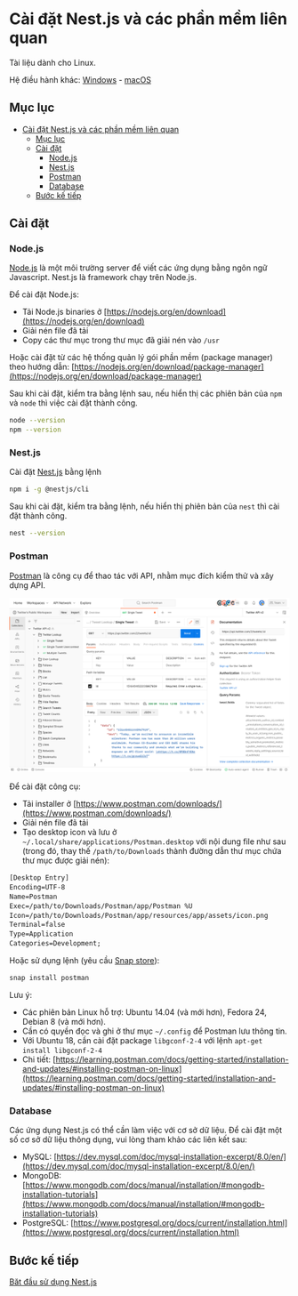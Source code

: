 # Cài đặt Nest.js và các phần mềm liên quan

Tài liệu dành cho Linux.

Hệ điều hành khác: [Windows](Tutorial-Windows.md) - [macOS](Tutorial-macOS.md)

## Mục lục

- [Cài đặt Nest.js và các phần mềm liên quan](#cài-đặt-nestjs-và-các-phần-mềm-liên-quan)
  - [Mục lục](#mục-lục)
  - [Cài đặt](#cài-đặt)
    - [Node.js](#nodejs)
    - [Nest.js](#nestjs)
    - [Postman](#postman)
    - [Database](#database)
  - [Bước kế tiếp](#bước-kế-tiếp)

## Cài đặt

### Node.js

[Node.js](https://nodejs.org/en) là một môi trường server để viết các ứng dụng bằng ngôn ngữ Javascript. Nest.js là framework chạy trên Node.js.

Để cài đặt Node.js:

- Tải Node.js binaries ở [https://nodejs.org/en/download](https://nodejs.org/en/download)
- Giải nén file đã tải
- Copy các thư mục trong thư mục đã giải nén vào `/usr`

Hoặc cài đặt từ các hệ thống quản lý gói phần mềm (package manager) theo hướng dẫn: [https://nodejs.org/en/download/package-manager](https://nodejs.org/en/download/package-manager)

Sau khi cài đặt, kiểm tra bằng lệnh sau, nếu hiển thị các phiên bản của `npm` và `node` thì việc cài đặt thành công.

```sh
node --version
npm --version
```

### Nest.js

Cài đặt [Nest.js](https://nestjs.com/) bằng lệnh

```sh
npm i -g @nestjs/cli
```

Sau khi cài đặt, kiểm tra bằng lệnh, nếu hiển thị phiên bản của `nest` thì cài đặt thành công.

```sh
nest --version
```

### Postman

[Postman](https://www.postman.com/) là công cụ để thao tác với API, nhằm mục đích kiểm thử và xây dựng API.

![Postman](../images/postman-product-screen.svg "Nguồn: postman.com")

Để cài đặt công cụ:

- Tải installer ở [https://www.postman.com/downloads/](https://www.postman.com/downloads/)
- Giải nén file đã tải
- Tạo desktop icon và lưu ở `~/.local/share/applications/Postman.desktop` với nội dung file như sau (trong đó, thay thế `/path/to/Downloads` thành đường dẫn thư mục chứa thư mục được giải nén):

```txt
[Desktop Entry]
Encoding=UTF-8
Name=Postman
Exec=/path/to/Downloads/Postman/app/Postman %U
Icon=/path/to/Downloads/Postman/app/resources/app/assets/icon.png
Terminal=false
Type=Application
Categories=Development;
```

Hoặc sử dụng lệnh (yêu cầu [Snap store](https://snapcraft.io/)):

```sh
snap install postman
```

Lưu ý:

- Các phiên bản Linux hỗ trợ: Ubuntu 14.04 (và mới hơn), Fedora 24, Debian 8 (và mới hơn).
- Cần có quyền đọc và ghi ở thư mục `~/.config` để Postman lưu thông tin.
- Với Ubuntu 18, cần cài đặt package `libgconf-2-4` với lệnh `apt-get install libgconf-2-4`
- Chi tiết: [https://learning.postman.com/docs/getting-started/installation-and-updates/#installing-postman-on-linux](https://learning.postman.com/docs/getting-started/installation-and-updates/#installing-postman-on-linux)

### Database

Các ứng dụng Nest.js có thể cần làm việc với cơ sở dữ liệu. Để cài đặt một số cơ sở dữ liệu thông dụng, vui lòng tham khảo các liên kết sau:

- MySQL: [https://dev.mysql.com/doc/mysql-installation-excerpt/8.0/en/](https://dev.mysql.com/doc/mysql-installation-excerpt/8.0/en/)
- MongoDB: [https://www.mongodb.com/docs/manual/installation/#mongodb-installation-tutorials](https://www.mongodb.com/docs/manual/installation/#mongodb-installation-tutorials)
- PostgreSQL: [https://www.postgresql.org/docs/current/installation.html](https://www.postgresql.org/docs/current/installation.html)

## Bước kế tiếp

[Băt đầu sử dụng Nest.js](../Readme.md#bắt-đầu-sử-dụng-nestjs)
